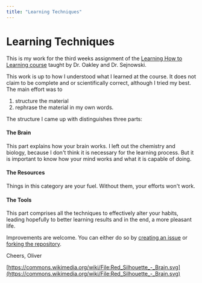 ```yaml
---
title: "Learning Techniques"
---
```


# Learning Techniques

This is my work for the third weeks assignment of the
[Learning How to Learning course](http://www.coursera.org/learn/learning-how-to-learn/)
taught by Dr. Oakley and Dr. Sejnowski.

This work is up to how I understood what I learned at the course. It does not
claim to be complete and or scientifically correct, although I tried my best.
The main effort was to

1. structure the material
2. rephrase the material in my own words.

The structure I came up with distinguishes three parts:

#### The Brain

This part explains how your brain works. I left out the chemistry and biology, because I
don't think it is necessary for the learning process. But it is important to
know how your mind works and what it is capable of doing.

#### The Resources

Things in this category are your fuel. Without them, your efforts won't work.

#### The Tools

This part comprises all the techniques to effectively alter your habits, leading hopefully
to better learning results and in the end, a more pleasant life.

Improvements are welcome.  You can either do so by
[creating an issue](https://github.com/stolpeo/learning-techniques/issues)
or [forking the repository](https://github.com/stolpeo/learning-techniques/).

Cheers, Oliver

[https://commons.wikimedia.org/wiki/File:Red_Silhouette_-_Brain.svg](https://commons.wikimedia.org/wiki/File:Red_Silhouette_-_Brain.svg)
